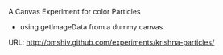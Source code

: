 A Canvas Experiment for color Particles
 - using getImageData from a dummy canvas

URL: http://omshiv.github.com/experiments/krishna-particles/
